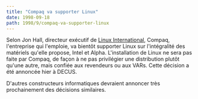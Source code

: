 ```yaml
---
title: "Compaq va supporter Linux"
date: 1998-09-18
path: 1998/9/compaq-va-supporter-linux
---
```


<P>
Selon Jon Hall, directeur exécutif de <A HREF="http://www.li.org/">Linux
International</A>, Compaq, l'entreprise qui l'emploie, va bientôt supporter
Linux sur l'intégralité des matériels qu'elle propose, Intel et Alpha.
L'installation de Linux ne sera pas faite par Compaq, de façon à ne
pas privilégier une distribution plutôt qu'une autre, mais confiée aux
revendeurs ou aux VARs. Cette décision a été annoncée hier à DECUS.
</P>

<P>
D'autres constructeurs informatiques devraient annoncer très prochainement
des décisions similaires.
</P>


